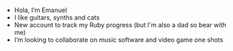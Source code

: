 -  Hola, I’m Emanuel
-  I like guitars, synths and cats
-  New account to track my Ruby progress (but I'm also a dad so bear with me)
-  I’m looking to collaborate on music software and video game one shots

<!---
ehihn/ehihn is a ✨ special ✨ repository because its `README.md` (this file) appears on your GitHub profile.
You can click the Preview link to take a look at your changes.
--->
